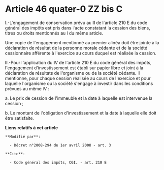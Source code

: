 # Article 46 quater-0 ZZ bis C

I.-L'engagement de conservation prévu au II de l'article 210 E du code général des impôts est pris dans l'acte constatant la
cession des biens, titres ou droits mentionnés au I du même article. 

Une copie de l'engagement mentionné au premier alinéa doit être jointe à la déclaration de résultat de la personne morale
cédante et de la société cessionnaire afférente à l'exercice au cours duquel est réalisée la cession. 

II.-Pour l'application du IV de l'article 210 E du code général des impôts, l'engagement d'investissement est établi sur
papier libre et joint à la déclaration de résultats de l'organisme ou de la société cédante. Il mentionne, pour chaque
cession réalisée au cours de l'exercice et pour laquelle l'organisme ou la société s'engage à investir dans les conditions
prévues au même IV : 

a. Le prix de cession de l'immeuble et la date à laquelle est intervenue la cession ; 

b. Le montant de l'obligation d'investissement et la date à laquelle elle doit être satisfaite.

**Liens relatifs à cet article**

	**Modifié par**:

	  - Décret n°2008-294 du 1er avril 2008 - art. 3

	**Cite**:

	  - Code général des impôts, CGI. - art. 210 E
